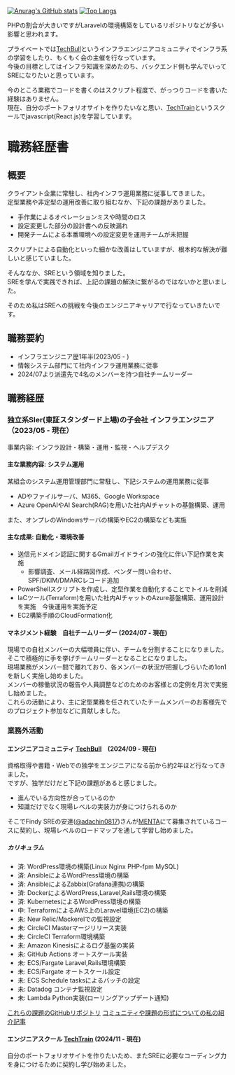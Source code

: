 [![Anurag's GitHub stats](https://github-readme-stats.vercel.app/api?username=river3015&count_private=true)](https://github.com/anuraghazra/github-readme-stats)
[![Top Langs](https://github-readme-stats.vercel.app/api/top-langs/?username=river3015&layout=compact)](https://github.com/anuraghazra/github-readme-stats)
 
PHPの割合が大きいですがLaravelの環境構築をしているリポジトリなどが多い影響と思われます。 

プライベートでは[TechBull](https://techbull.cloud/)というインフラエンジニアコミュニティでインフラ系の学習をしたり、もくもく会の主催を行なっています。  
今後の目標としてはインフラ知識を深めたのち、バックエンド側も学んでいってSREになりたいと思っています。

今のところ業務でコードを書くのはスクリプト程度で、がっつりコードを書いた経験はありません。  
現在、自分のポートフォリオサイトを作りたいなと思い、[TechTrain](https://service.techtrain.dev/)というスクールでjavascript(React.js)を学習しています。

# 職務経歴書
## 概要
クライアント企業に常駐し、社内インフラ運用業務に従事してきました。  
定型業務や非定型の運用改善に取り組むなか、下記の課題がありました。  
* 手作業によるオペレーションミスや時間のロス
* 設定変更した部分の設計書への反映漏れ
* 開発チームによる本番環境への設定変更を運用チームが未把握

スクリプトによる自動化といった細かな改善はしていますが、根本的な解決が難しいと感じていました。

そんななか、SREという領域を知りました。  
SREを学んで実践できれば、上記の課題の解決に繋がるのではないかと思いました。  

そのため私はSREへの挑戦を今後のエンジニアキャリアで行なっていきたいです。

## 職務要約
* インフラエンジニア歴1年半(2023/05 - )
* 情報システム部門にて社内インフラ運用業務に従事
* 2024/07より派遣先で4名のメンバーを持つ自社チームリーダー
## 職務経歴
### 独立系SIer(東証スタンダード上場)の子会社 インフラエンジニア（2023/05 - 現在）
事業内容: インフラ設計・構築・運用・監視・ヘルプデスク
#### 主な業務内容: システム運用
某組合のシステム運用管理部門に常駐し、下記システムの運用業務に従事
* ADやファイルサーバ、M365、Google Workspace
* Azure OpenAIやAI Search(RAG)を用いた社内AIチャットの基盤構築、運用

また、オンプレのWindowsサーバの構築やEC2の構築なども実施
#### 主な成果: 自動化・環境改善
* 送信元ドメイン認証に関するGmailガイドラインの強化に伴い下記作業を実施
  * 影響調査、メール経路図作成、ベンダー問い合わせ、SPF/DKIM/DMARCレコード追加
* PowerShellスクリプトを作成し、定型作業を自動化することでトイルを削減
* IaCツール(Terraform)を用いた社内AIチャットのAzure基盤構築、運用設計を実施　今後運用を実施予定
* EC2構築手順のCloudFormation化

#### マネジメント経験　自社チームリーダー (2024/07 - 現在)
現場での自社メンバーの大幅増員に伴い、チームを分割することになりました。  
そこで積極的に手を挙げチームリーダーとなることになりました。  
現場業務がメンバー間で離れており、各メンバーの状況が把握しづらいため1on1を新しく実施し始めました。  
メンバーの稼働状況の報告や人員調整などのためのお客様との定例を月次で実施し始めました。  
これらの活動により、主に定型業務を任されていたチームメンバーのお客様先でのプロジェクト参加などに貢献しました。

### 業務外活動
#### エンジニアコミュニティ [TechBull](https://techbull.cloud/)　(2024/09 - 現在)
資格取得や書籍・Webでの独学をエンジニアになる前から約2年ほど行なってきました。  
ですが、独学だけだと下記の課題があると感じました。
* 進んでいる方向性が合っているのか
* 知識だけでなく現場レベルの実装力が身につけられるのか

そこでFindy SREの安達([@adachin0817](https://x.com/adachin0817))さんが[MENTA](https://menta.work/plan/442)にて募集されているコースに契約し、現場レベルのロードマップを通して学習し始めました。

##### カリキュラム
* 済: WordPress環境の構築(Linux Nginx PHP-fpm MySQL)
* 済: AnsibleによるWordPress環境の構築
* 済: AnsibleによるZabbix(Grafana連携)の構築
* 済: DockerによるWordPress,Laravel,Rails環境の構築
* 済: KubernetesによるWordPress環境の構築
* 中: TerraformによるAWS上のLaravel環境(EC2)の構築
* 未: New Relic/Mackerelでの監視設定
* 未: CircleCI Masterマージリリース実装
* 未: CircleCI Terraform環境構築
* 未: Amazon Kinesisによるログ基盤の実装
* 未: GitHub Actions オートスケール実装
* 未: ECS/Fargate Laravel,Rails環境構築
* 未: ECS/Fargate オートスケール設定
* 未: ECS Schedule tasksによるバッチの設定
* 未: Datadog コンテナ監視設定
* 未: Lambda Python実装(ローリングアップデート通知)

[これらの課題のGitHubリポジトリ](https://github.com/river3015/menta-test)
[コミュニティや課題の形式についての私の紹介記事](https://techbull.cloud/archives/1121)

#### エンジニアスクール [TechTrain](https://service.techtrain.dev/) (2024/11 - 現在)
自分のポートフォリオサイトを作りたいため、またSREに必要なコーディング力を身につけるために契約し学び始めました。


